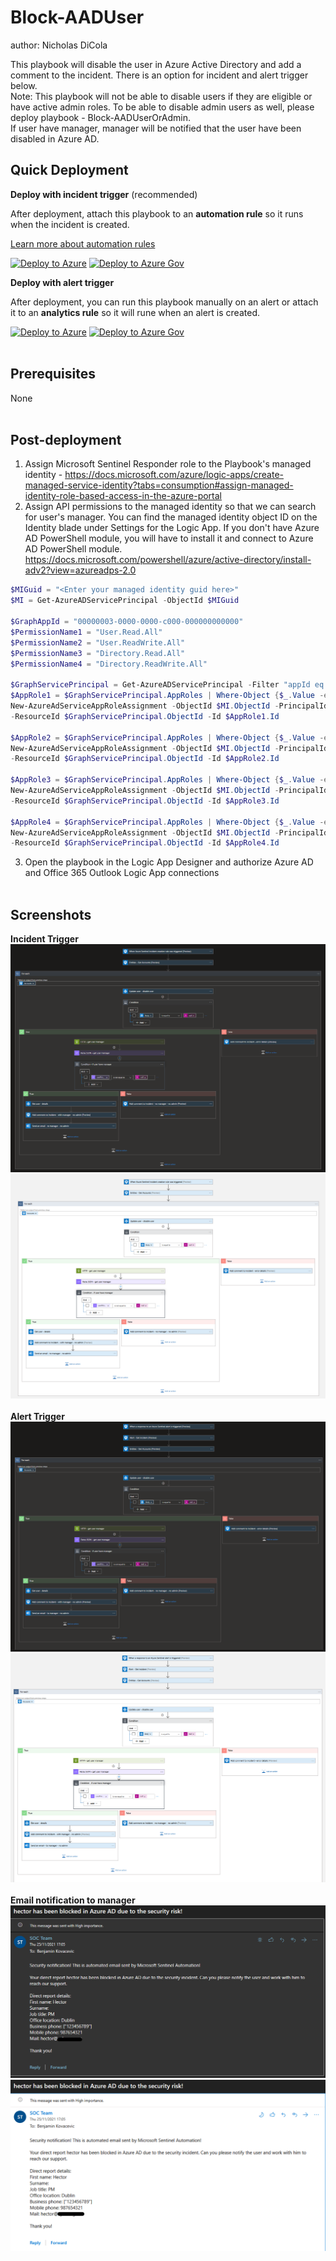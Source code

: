 # Block-AADUser
author: Nicholas DiCola

This playbook will disable the user in Azure Active Directory and add a comment to the incident. There is an option for incident and alert trigger below.<br>
Note: This playbook will not be able to disable users if they are eligible or have active admin roles. To be able to disable admin users as well, please deploy playbook - Block-AADUserOrAdmin.<br>
If user have manager, manager will be notified that the user have been disabled in Azure AD.

## Quick Deployment
**Deploy with incident trigger** (recommended)

After deployment, attach this playbook to an **automation rule** so it runs when the incident is created.

[Learn more about automation rules](https://docs.microsoft.com/azure/sentinel/automate-incident-handling-with-automation-rules#creating-and-managing-automation-rules)

[![Deploy to Azure](https://aka.ms/deploytoazurebutton)](https://portal.azure.com/#create/Microsoft.Template/uri/https%3A%2F%2Fraw.githubusercontent.com%2FAzure%2FAzure-Sentinel%2Fmaster%2FPlaybooks%2FBlock-AADUser%2Fincident-trigger%2Fazuredeploy.json)
[![Deploy to Azure Gov](https://aka.ms/deploytoazuregovbutton)](https://portal.azure.us/#create/Microsoft.Template/uri/https%3A%2F%2Fraw.githubusercontent.com%2FAzure%2FAzure-Sentinel%2Fmaster%2FPlaybooks%2FBlock-AADUser%2Fincident-trigger%2Fazuredeploy.json)

**Deploy with alert trigger**

After deployment, you can run this playbook manually on an alert or attach it to an **analytics rule** so it will rune when an alert is created.

[![Deploy to Azure](https://aka.ms/deploytoazurebutton)](https://portal.azure.com/#create/Microsoft.Template/uri/https%3A%2F%2Fraw.githubusercontent.com%2FAzure%2FAzure-Sentinel%2Fmaster%2FPlaybooks%2FBlock-AADUser%2Falert-trigger%2Fazuredeploy.json)
[![Deploy to Azure Gov](https://aka.ms/deploytoazuregovbutton)](https://portal.azure.us/#create/Microsoft.Template/uri/https%3A%2F%2Fraw.githubusercontent.com%2FAzure%2FAzure-Sentinel%2Fmaster%2FPlaybooks%2FBlock-AADUser%2Falert-trigger%2Fazuredeploy.json)<br><br>

## Prerequisites
None<br><br>

## Post-deployment
1. Assign Microsoft Sentinel Responder role to the Playbook's managed identity - https://docs.microsoft.com/azure/logic-apps/create-managed-service-identity?tabs=consumption#assign-managed-identity-role-based-access-in-the-azure-portal
2. Assign API permissions to the managed identity so that we can search for user's manager. You can find the managed identity object ID on the Identity blade under Settings for the Logic App. If you don't have Azure AD PowerShell module, you will have to install it and connect to Azure AD PowerShell module. https://docs.microsoft.com/powershell/azure/active-directory/install-adv2?view=azureadps-2.0
```powershell
$MIGuid = "<Enter your managed identity guid here>"
$MI = Get-AzureADServicePrincipal -ObjectId $MIGuid

$GraphAppId = "00000003-0000-0000-c000-000000000000"
$PermissionName1 = "User.Read.All"
$PermissionName2 = "User.ReadWrite.All"
$PermissionName3 = "Directory.Read.All"
$PermissionName4 = "Directory.ReadWrite.All"

$GraphServicePrincipal = Get-AzureADServicePrincipal -Filter "appId eq '$GraphAppId'"
$AppRole1 = $GraphServicePrincipal.AppRoles | Where-Object {$_.Value -eq $PermissionName1 -and $_.AllowedMemberTypes -contains "Application"}
New-AzureAdServiceAppRoleAssignment -ObjectId $MI.ObjectId -PrincipalId $MI.ObjectId `
-ResourceId $GraphServicePrincipal.ObjectId -Id $AppRole1.Id

$AppRole2 = $GraphServicePrincipal.AppRoles | Where-Object {$_.Value -eq $PermissionName2 -and $_.AllowedMemberTypes -contains "Application"}
New-AzureAdServiceAppRoleAssignment -ObjectId $MI.ObjectId -PrincipalId $MI.ObjectId `
-ResourceId $GraphServicePrincipal.ObjectId -Id $AppRole2.Id

$AppRole3 = $GraphServicePrincipal.AppRoles | Where-Object {$_.Value -eq $PermissionName3 -and $_.AllowedMemberTypes -contains "Application"}
New-AzureAdServiceAppRoleAssignment -ObjectId $MI.ObjectId -PrincipalId $MI.ObjectId `
-ResourceId $GraphServicePrincipal.ObjectId -Id $AppRole3.Id

$AppRole4 = $GraphServicePrincipal.AppRoles | Where-Object {$_.Value -eq $PermissionName4 -and $_.AllowedMemberTypes -contains "Application"}
New-AzureAdServiceAppRoleAssignment -ObjectId $MI.ObjectId -PrincipalId $MI.ObjectId `
-ResourceId $GraphServicePrincipal.ObjectId -Id $AppRole4.Id
```

3. Open the playbook in the Logic App Designer and authorize Azure AD and Office 365 Outlook Logic App connections<br><br>

## Screenshots
**Incident Trigger**<br>
![Incident Trigger](./incident-trigger/images/IncidentTriggerDark.png)
![Incident Trigger light](./incident-trigger/images/IncidentTriggerLight.png)<br><br>
**Alert Trigger**<br>
![Alert Trigger](./alert-trigger/images/AlertTriggerDark.png)
![Alert Trigger light](./alert-trigger/images/AlertTriggerLight.png)<br><br>
**Email notification to manager**<br>
![Manager notification](./images/managerNotificationDark.png)
![Manager notification light](./images/managerNotificationLight.png)